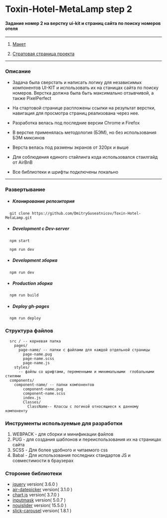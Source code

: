 # Toxin-Hotel-MetaLamp step 2
#### Задание номер 2 на верстку ui-kit и страниц сайта по поиску номеров отеля 

----------
1. [Макет](https://www.figma.com/file/MumYcKVk9RkKZEG6dR5E3A/MetaLamp-(former-FSD)-frontend-education-program.-The-2nd-task?node-id=0%3A1)

2. [Стратовая страница проекта](https://dmitryguseatnicov.github.io/Toxin-Hotel-MetaLamp/)

----------

### Описание 
+ Задача была сверстать и написать логику для независимых компонентов UI-KIT и использовать их на станицах сайта по поиску номеров. Верстка должна была быть максимально отзывчивой, a также PixelPerfect

+ На стартовой странице распложены ссылки на результат верстки, навигация для просмотра страниц реализована через нее. 

+ Разработка велась под последние версии Chrome и Firefox

+ В верстке применялась методология (БЭМ), но без использования БЭМ миксинов 

+ Верста велась под размены экранов от 320px и выше

+ Для соблюдения единого стайлинга кода использовался стаилгайд от AirBnB

+ Все библиотеки и шрифты подключены локально 

----------


### Развертывание 
  * ##### Клонирование репозитория
```
  git clone https://github.com/DmitryGuseatnicov/Toxin-Hotel-MetaLamp.git
```
 * ##### Development c Dev-server
```
  npm start
```
```
  npm run dev
```
 * ##### Development зборка 
```
  npm run dev
```
 * ##### Production зборка
```
  npm run build
```
 * ##### Deploy gh-pages
```
  npm run deploy
```
 
### Структура файлов
```
  src / -- корневая папка 
    pages/ 
      page-name/ -- папки с файлами для каждой отдельной страницы
        page-name.pug
        page-name.scss
        page-name.js
    styles/
      -- файлы со шрифтами, переменными и минимальными  глобальными стилями
  components/
    component-name/ -- папки компонентов
        component-name.pug
        component-name.scss
        index.js
        Classes/
          ClassName-- Классы с логикой относящиеся к данному компоненту
```          
### Инструменты используемые для разработки 
  1. WEBPACK - для сборки и минификации файлов
  2. PUG - для создания шаблонов и переиспользования их на страницах сайта
  3. SCSS - Для более удобного и читаемого css
  4. Babal - Для использования последних стандартов JS и совместимости в браузерах

### Стороние библиотеки 
  + [jquery](https://github.com/jquery/jquery)  version( 3.6.0 )
  + [air-datepicker](https://github.com/t1m0n/air-datepicker) version( 3.1.0 )
  + [chart.js](https://www.chartjs.org/) version( 3.7.0 )
  + [inputmask](https://github.com/RobinHerbots/Inputmask) version( 5.0.7 )
  + [nouislider](https://github.com/leongersen/noUiSlider) version(  15.5.0 )
  + [slick-carousel](https://github.com/kenwheeler/slick) version( 1.8.1 )